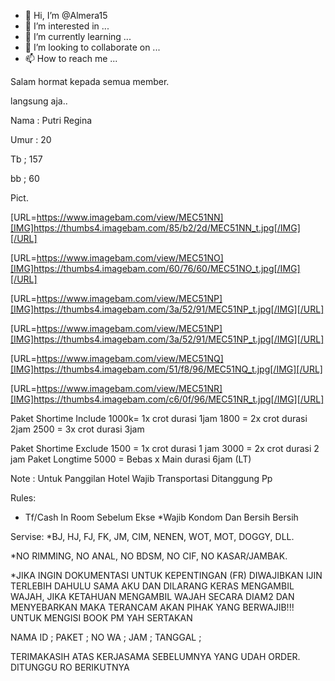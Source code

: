 - 👋 Hi, I’m @Almera15
- 👀 I’m interested in ...
- 🌱 I’m currently learning ...
- 💞️ I’m looking to collaborate on ...
- 📫 How to reach me ...

<!---
Almera15/Almera15 is a ✨ special ✨ repository because its `README.md` (this file) appears on your GitHub profile.
You can click the Preview link to take a look at your changes.
--->
Salam hormat kepada semua member.

langsung aja..





Nama : Putri Regina

Umur : 20

Tb ; 157

bb ; 60


Pict.

[URL=https://www.imagebam.com/view/MEC51NN][IMG]https://thumbs4.imagebam.com/85/b2/2d/MEC51NN_t.jpg[/IMG][/URL]



[URL=https://www.imagebam.com/view/MEC51NO][IMG]https://thumbs4.imagebam.com/60/76/60/MEC51NO_t.jpg[/IMG][/URL]



[URL=https://www.imagebam.com/view/MEC51NP][IMG]https://thumbs4.imagebam.com/3a/52/91/MEC51NP_t.jpg[/IMG][/URL]



[URL=https://www.imagebam.com/view/MEC51NP][IMG]https://thumbs4.imagebam.com/3a/52/91/MEC51NP_t.jpg[/IMG][/URL]



[URL=https://www.imagebam.com/view/MEC51NQ][IMG]https://thumbs4.imagebam.com/51/f8/96/MEC51NQ_t.jpg[/IMG][/URL]



[URL=https://www.imagebam.com/view/MEC51NR][IMG]https://thumbs4.imagebam.com/c6/0f/96/MEC51NR_t.jpg[/IMG][/URL]



Paket Shortime Include
1000k= 1x crot durasi 1jam
1800 = 2x crot durasi 2jam
2500 = 3x crot durasi 3jam

Paket Shortime Exclude 
1500 = 1x crot durasi 1 jam
3000 = 2x crot durasi 2 jam
Paket Longtime
5000 = Bebas x Main
durasi 6jam (LT)

Note :
Untuk Panggilan Hotel Wajib Transportasi Ditanggung Pp

Rules:
* Tf/Cash In Room Sebelum Ekse
*Wajib Kondom Dan Bersih Bersih 

Servise:
*BJ, HJ, FJ, FK, JM, CIM, NENEN, WOT, MOT, DOGGY, DLL.


*NO RIMMING, NO ANAL, NO BDSM, NO CIF, NO KASAR/JAMBAK.

*JIKA INGIN DOKUMENTASI UNTUK KEPENTINGAN (FR) DIWAJIBKAN IJIN TERLEBIH DAHULU SAMA AKU DAN DILARANG KERAS MENGAMBIL WAJAH, JIKA KETAHUAN MENGAMBIL WAJAH SECARA DIAM2 DAN MENYEBARKAN MAKA TERANCAM AKAN PIHAK YANG BERWAJIB!!!
UNTUK MENGISI BOOK PM YAH SERTAKAN

NAMA ID ;
PAKET ;
NO WA ;
JAM ;
TANGGAL ;


TERIMAKASIH ATAS KERJASAMA SEBELUMNYA YANG UDAH ORDER. DITUNGGU RO BERIKUTNYA
